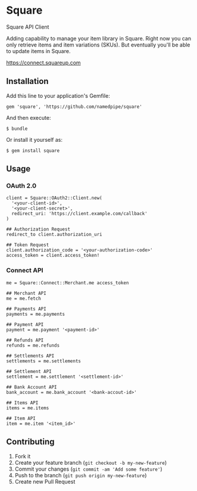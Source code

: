 # Square

Square API Client

Adding capability to manage your item library in Square. Right now you can only retrieve items and item variations (SKUs). But eventually you'll be able to update items in Square.

https://connect.squareup.com

## Installation

Add this line to your application's Gemfile:

    gem 'square', 'https://github.com/namedpipe/square'

And then execute:

    $ bundle

Or install it yourself as:

    $ gem install square

## Usage

### OAuth 2.0

    client = Square::OAuth2::Client.new(
      '<your-client-id>',
      '<your-client-secret>',
      redirect_uri: 'https://client.example.com/callback'
    )

    ## Authorization Request
    redirect_to client.authorization_uri

    ## Token Request
    client.authorization_code = '<your-authorization-code>'
    access_token = client.access_token!

### Connect API

    me = Square::Connect::Merchant.me access_token

    ## Merchant API
    me = me.fetch

    ## Payments API
    payments = me.payments

    ## Payment API
    payment = me.payment '<payment-id>'

    ## Refunds API
    refunds = me.refunds

    ## Settlements API
    settlements = me.settlements

    ## Settlement API
    settlement = me.settlement '<settlement-id>'

    ## Bank Account API
    bank_account = me.bank_account '<bank-accout-id>'

    ## Items API
    items = me.items

    ## Item API
    item = me.item '<item_id>'


## Contributing

1. Fork it
2. Create your feature branch (`git checkout -b my-new-feature`)
3. Commit your changes (`git commit -am 'Add some feature'`)
4. Push to the branch (`git push origin my-new-feature`)
5. Create new Pull Request
